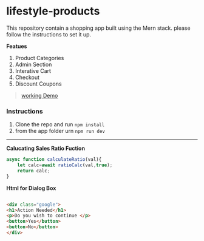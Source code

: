 # lifestyle-products
This repository contain a shopping app built using the Mern stack. please follow the instructions to set it up.

**Featues**


1. Product Categories
2. Admin Section
3. Interative Cart
4. Checkout
5. Discount Coupons

>[working Demo](http://www.mycodedesk.app)

### Instructions

1. Clone the repo and run ``npm install``
2. from the app folder urn ``npm run dev``

---
**Calucating Sales Ratio Fuction**


```js
async function calculateRatio(val){
    let calc=await ratioCalc(val,true);
    return calc;
}

```
 **Html for Dialog Box**
 ```html

 <div class="google">
 <h1>Action Needed</h1>
 <p>Do you wish to continue </p>
 <button>Yes</button>
 <button>No</button>
 </div>
 
```
